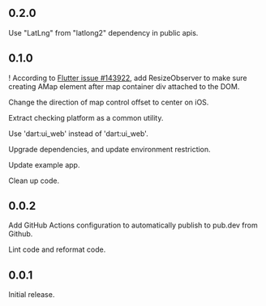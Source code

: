 ## 0.2.0

Use "LatLng" from "latlong2" dependency in public apis.

## 0.1.0

! According to [Flutter issue #143922](https://github.com/flutter/flutter/issues/143922), 
  add ResizeObserver to make sure creating AMap element after map container div attached to the DOM.

Change the direction of map control offset to center on iOS.

Extract checking platform as a common utility.

Use 'dart:ui_web' instead of 'dart:ui_web'.

Upgrade dependencies, and update environment restriction.

Update example app.

Clean up code.

## 0.0.2

Add GitHub Actions configuration to automatically publish to pub.dev from Github.

Lint code and reformat code.

## 0.0.1

Initial release.
